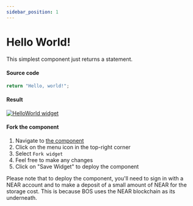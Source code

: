 ```yaml
---
sidebar_position: 1
---
```



# Hello World!

This simplest component just returns a statement.

#### Source code

```jsx
return "Hello, world!";
```

#### Result

[![HelloWorld widget](https://ipfs.near.social/ipfs/bafkreicrvias7qpxsbpi7wyciez6bd7qd3dkqywa3ghnzzxrqxjmqbbwa4)](https://near.social/#/mob.near/widget/HelloWorld)

#### Fork the component

1. Navigate to [the component](https://bos.gg/#/edit/mob.near/widget/HelloWorld)
2. Click on the menu icon in the top-right corner
3. Select `Fork widget`
4. Feel free to make any changes 
5. Click on "Save Widget" to deploy the component 

Please note that to deploy the component, you'll need to sign in with a NEAR account and to make a deposit of a small amount of NEAR for the storage cost. This is because BOS uses the NEAR blockchain as its underneath.